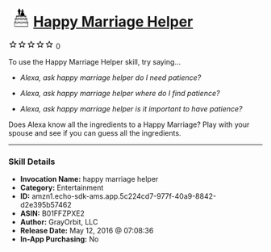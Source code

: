 # &nbsp;<img src="skill_icon" alt="Happy Marriage Helper icon" width="36"> [Happy Marriage Helper](http://alexa.amazon.com/#skills/amzn1.echo-sdk-ams.app.5c224cd7-977f-40a9-8842-d2e395b57462)
![0 stars](../../images/ic_star_border_black_18dp_1x.png)![0 stars](../../images/ic_star_border_black_18dp_1x.png)![0 stars](../../images/ic_star_border_black_18dp_1x.png)![0 stars](../../images/ic_star_border_black_18dp_1x.png)![0 stars](../../images/ic_star_border_black_18dp_1x.png) 0

To use the Happy Marriage Helper skill, try saying...

* *Alexa, ask happy marriage helper do I need patience?*

* *Alexa, ask happy marriage helper where do I find patience?*

* *Alexa, ask happy marriage helper is it important to have patience?*

Does Alexa know all the ingredients to a Happy Marriage?  Play with your spouse and see if you can guess all the ingredients.

***

### Skill Details

* **Invocation Name:** happy marriage helper
* **Category:** Entertainment
* **ID:** amzn1.echo-sdk-ams.app.5c224cd7-977f-40a9-8842-d2e395b57462
* **ASIN:** B01FFZPXE2
* **Author:** GrayOrbit, LLC
* **Release Date:** May 12, 2016 @ 07:08:36
* **In-App Purchasing:** No
